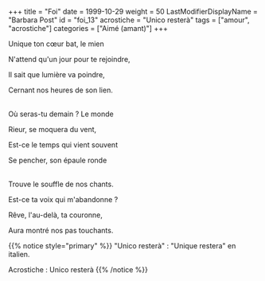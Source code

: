 +++
title = "Foi"
date = 1999-10-29
weight = 50
LastModifierDisplayName = "Barbara Post"
id = "foi_13"
acrostiche = "Unico resterà"
tags = ["amour", "acrostiche"]
categories = ["Aimé (amant)"]
+++

Unique ton cœur bat, le mien

N'attend qu'un jour pour te rejoindre,

Il sait que lumière va poindre,

Cernant nos heures de son lien.

 \
Où seras-tu demain ? Le monde

Rieur, se moquera du vent,

Est-ce le temps qui vient souvent

Se pencher, son épaule ronde

 \
Trouve le souffle de nos chants.

Est-ce ta voix qui m'abandonne ?

Rêve, l'au-delà, ta couronne,

Aura montré nos pas touchants.

{{% notice style="primary" %}}
\"Unico resterà\" : \"Unique restera\" en italien.

Acrostiche : Unico resterà
{{% /notice %}}
